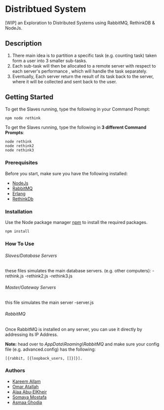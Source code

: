 # Distribtued System
[WIP] an Exploration to Distributed Systems using RabbitMQ, RethinkDB & NodeJs.

## Description
1. There main idea is to partition a specific task (e.g. counting task) taken form a user into 3 smaller sub-tasks. 
2. Each sub-task will then be allocated to a remote server with respect to each server's performance , which will handle the task separately. 
3. Eventually, Each server return the result of its task back to the server, where it will be collected and sent back to the user.



## Getting Started
To get the Slaves running, type the following in your Command Prompt:
```bash
npm node rethink
```
To get the Slaves running, type the following in **3 different Command Prompts**:
```
node rethink
node rethink2
node rethink3
```


### Prerequisites
Before you start, make sure you have the following installed:
* [NodeJs](https://nodejs.org/en/download/)
* [RabbitMQ](https://www.rabbitmq.com/download.html) 
* [Erlang](https://www.erlang.org/downloads)
* [RethinkDb](https://rethinkdb.com/docs/install/)

### Installation
Use the Node package manager [npm](https://www.npmjs.com/) to install the required packages.
```
npm install 
```


### How To Use
###### Slaves/Database Servers
these files simulates the main database servers. (e.g. other computers):
-rethink.js
-rethink2.js 
-rethink3.js
###### Master/Gateway Servers
this file simulates the main server
-server.js
###### RabbitMQ 
Once RabbitMQ is installed on any server, you can use it directly by addressing its IP Address. 

**Note:** head over to *AppData\Roaming\RabbitMQ* and make sure your config file (e.g. advanced.config) has the following:
```
[{rabbit, [{loopback_users, []}]}].
```
### Authors
- [Kareem Allam](https://github.com/KareemAllam)
- [Omar Atallah](https://github.com/ertomar)
- [Alaa Abu-ElKheir](https://github.com/somayamostafa)
- [Somaya Mostafa](https://github.com/somayamostafa)
- [Asmaa Ghodia](https://github.com/AsmaaMghodia)

